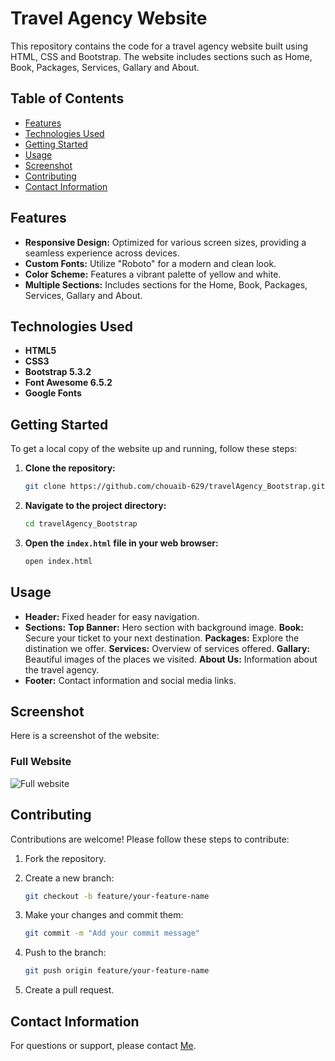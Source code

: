 # Travel Agency Website

This repository contains the code for a travel agency website built using HTML, CSS and Bootstrap. The website includes sections such as Home, Book, Packages, Services, Gallary and About.

## Table of Contents

- [Features](#features)
- [Technologies Used](#technologies-used)
- [Getting Started](#getting-started)
- [Usage](#usage)
- [Screenshot](#screenshot)
- [Contributing](#contributing)
- [Contact Information](#contact-information)

## Features

- **Responsive Design:** Optimized for various screen sizes, providing a seamless experience across devices.
- **Custom Fonts:** Utilize "Roboto" for a modern and clean look.
- **Color Scheme:** Features a vibrant palette of yellow and white.
- **Multiple Sections:** Includes sections for the Home, Book, Packages, Services, Gallary and About.

## Technologies Used

- **HTML5**
- **CSS3**
- **Bootstrap 5.3.2**
- **Font Awesome 6.5.2**
- **Google Fonts**

## Getting Started

To get a local copy of the website up and running, follow these steps:

1. **Clone the repository:**

   ```bash
   git clone https://github.com/chouaib-629/travelAgency_Bootstrap.git
    ```

2. **Navigate to the project directory:**

    ```bash
    cd travelAgency_Bootstrap
    ```

3. **Open the `index.html` file in your web browser:**

    ```bash
    open index.html
    ```

## Usage

- **Header:** Fixed header for easy navigation.
- **Sections:**
    **Top Banner:** Hero section with background image.
    **Book:** Secure your ticket to your next destination.
    **Packages:** Explore the distination we offer.
    **Services:** Overview of services offered.
    **Gallary:** Beautiful images of the places we visited.
    **About Us:** Information about the travel agency.
- **Footer:** Contact information and social media links.

## Screenshot

Here is a screenshot of the website:

### Full Website

![Full website](/images/screenshots/travelAgency.png)

## Contributing

Contributions are welcome! Please follow these steps to contribute:

1. Fork the repository.

2. Create a new branch:

    ```bash
    git checkout -b feature/your-feature-name
    ```

3. Make your changes and commit them:

    ```bash
    git commit -m "Add your commit message"
    ```

4. Push to the branch:

    ```bash
    git push origin feature/your-feature-name
    ```

5. Create a pull request.

## Contact Information

For questions or support, please contact [Me](mailto:chouaiba629@gmail.com).
